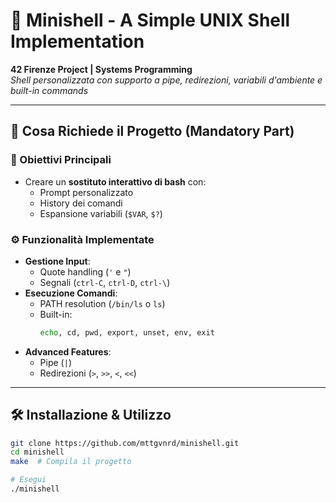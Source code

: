 # 🐚 Minishell - A Simple UNIX Shell Implementation  

**42 Firenze Project | Systems Programming**  
*Shell personalizzata con supporto a pipe, redirezioni, variabili d'ambiente e built-in commands*  

---

## 📜 Cosa Richiede il Progetto (Mandatory Part)  

### 🎯 Obiettivi Principali  
- Creare un **sostituto interattivo di bash** con:  
  - Prompt personalizzato  
  - History dei comandi  
  - Espansione variabili (`$VAR`, `$?`)  

### ⚙️ Funzionalità Implementate  
- **Gestione Input**:  
  - Quote handling (`'` e `"`)  
  - Segnali (`ctrl-C`, `ctrl-D`, `ctrl-\`)  
- **Esecuzione Comandi**:  
  - PATH resolution (`/bin/ls` o `ls`)  
  - Built-in:  
    ```bash
    echo, cd, pwd, export, unset, env, exit
    ```  
- **Advanced Features**:  
  - Pipe (`|`)  
  - Redirezioni (`>`, `>>`, `<`, `<<`)  

---

## 🛠️ Installazione & Utilizzo  
```bash
git clone https://github.com/mttgvnrd/minishell.git
cd minishell
make  # Compila il progetto

# Esegui
./minishell
